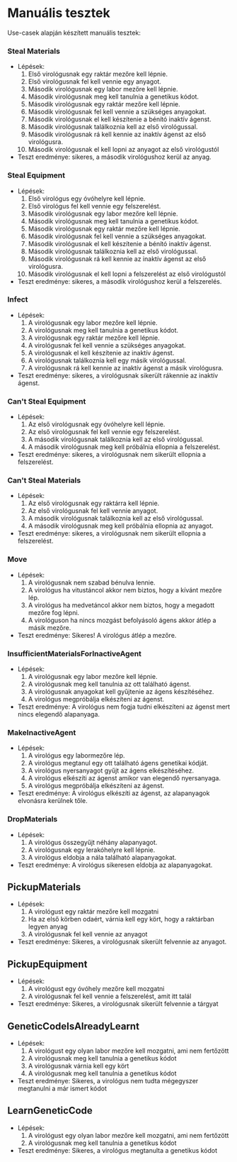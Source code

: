 # Manuális tesztek
Use-casek alapján készített manuális tesztek:

### Steal Materials
- Lépések:
  1. Első virológusnak egy raktár mezőre kell lépnie.
  2. Első virológusnak fel kell vennie egy anyagot.
  3. Második virológusnak egy labor mezőre kell lépnie.
  4. Második virológusnak meg kell tanulnia a genetikus kódot.
  5. Második virológusnak egy raktár mezőre kell lépnie.
  6. Második virológusnak fel kell vennie a szükséges anyagokat.
  7. Második virológusnak el kell készítenie a bénító inaktív ágenst.
  8. Második virológusnak találkoznia kell az első virológussal.
  9. Második virológusnak rá kell kennie az inaktív ágenst az első virológusra.
  10. Második virológusnak el kell lopni az anyagot az első virológustól
- Teszt eredménye: sikeres, a második virológushoz kerül az anyag.

### Steal Equipment
- Lépések:
  1. Első virológus egy óvóhelyre kell lépnie.
  2. Első virológus fel kell vennie egy felszerelést.
  3. Második virológusnak egy labor mezőre kell lépnie.
  4. Második virológusnak meg kell tanulnia a genetikus kódot.
  5. Második virológusnak egy raktár mezőre kell lépnie.
  6. Második virológusnak fel kell vennie a szükséges anyagokat.
  7. Második virológusnak el kell készítenie a bénító inaktív ágenst.
  8. Második virológusnak találkoznia kell az első virológussal.
  9. Második virológusnak rá kell kennie az inaktív ágenst az első virológusra.
  10. Második virológusnak el kell lopni a felszerelést az első virológustól
- Teszt eredménye: sikeres, a második virológushoz kerül a felszerelés.

### Infect

- Lépések:
  1. A virológusnak egy labor mezőre kell lépnie.
  2. A virológusnak meg kell tanulnia a genetikus kódot.
  3. A virológusnak egy raktár mezőre kell lépnie.
  4. A virológusnak fel kell vennie a szükséges anyagokat.
  5. A virológusnak el kell készítenie az inaktív ágenst.
  6. A virológusnak találkoznia kell egy másik virológussal.
  7. A virológusnak rá kell kennie az inaktív ágenst a másik virológusra.
- Teszt eredménye: sikeres, a virológusnak sikerült rákennie az inaktív ágenst.

### Can't Steal Equipment

- Lépések:
  1. Az első virológusnak egy óvóhelyre kell lépnie.
  2. Az első virológusnak fel kell vennie egy felszerelést.
  3. A második virológusnak találkoznia kell az első virológussal.
  4. A második virológusnak meg kell próbálnia ellopnia a felszerelést.
- Teszt eredménye: sikeres, a virológusnak nem sikerült ellopnia a felszerelést.

### Can't Steal Materials

- Lépések:
  1. Az első virológusnak egy raktárra kell lépnie.
  2. Az első virológusnak fel kell vennie anyagot.
  3. A második virológusnak találkoznia kell az első virológussal.
  4. A második virológusnak meg kell próbálnia ellopnia az anyagot.
- Teszt eredménye: sikeres, a virológusnak nem sikerült ellopnia a felszerelést.

### Move

- Lépések:
  1. A virológusnak nem szabad bénulva lennie.
  2. A virológus ha vitustáncol akkor nem biztos, hogy a kívánt mezőre lép.
  3. A virológus ha medvetáncol akkor nem biztos, hogy a megadott mezőre fog lépni.
  4. A virológuson ha nincs mozgást befolyásoló ágens akkor átlép a másik mezőre.
- Teszt eredménye: Sikeres! A virológus átlép a mezőre.

### InsufficientMaterialsForInactiveAgent

- Lépések:
  1. A virológusnak egy labor mezőre kell lépnie.
  2. A virológusnak meg kell tanulnia az ott található ágenst.
  3. A virológusnak anyagokat kell gyűjtenie az ágens készítéséhez.
  4. A virológus megpróbálja elkészíteni az ágenst.
- Teszt eredménye: A virológus nem fogja tudni elkészíteni az ágenst mert nincs elegendő alapanyaga.

### MakeInactiveAgent

- Lépések:
  1. A virológus egy labormezőre lép.
  2. A virológus megtanul egy ott található ágens genetikai kódját.
  3. A virológus nyersanyagot gyűjt az ágens elkészítéséhez.
  4. A virológus elkészíti az ágenst amikor van elegendő nyersanyaga.
  5. A virológus megpróbálja elkészíteni az ágenst.
- Teszt eredménye: A virológus elkészíti az ágenst, az alapanyagok elvonásra kerülnek tőle.

### DropMaterials

- Lépések:
  1. A virológus összegyűjt néhány alapanyagot.
  2. A virológusnak egy lerakóhelyre kell lépnie.
  3. A virológus eldobja a nála található alapanyagokat.
- Teszt eredménye: A virológus sikeresen eldobja az alapanyagokat.

## PickupMaterials
 - Lépések:
    1. A virológust egy raktár mezőre kell mozgatni
    2. Ha az első körben odaért, várnia kell egy kört, hogy a raktárban legyen anyag
    3. A virológusnak fel kell vennie az anyagot
 - Teszt eredménye: Sikeres, a virológusnak sikerült felvennie az anyagot.

## PickupEquipment
 - Lépések:
    1. A virológust egy óvóhely mezőre kell mozgatni
    2. A virológusnak fel kell vennie a felszerelést, amit itt talál
 - Teszt eredménye: Sikeres, a virológusnak sikerült felvennie a tárgyat

## GeneticCodeIsAlreadyLearnt
 - Lépések: 
    1. A virológust egy olyan labor mezőre kell mozgatni, ami nem fertőzött
    2. A virológusnak meg kell tanulnia a genetikus kódot
    3. A virológusnak várnia kell egy kört
    4. A virológusnak meg kell tanulnia a genetikus kódot
 - Teszt eredménye: Sikeres, a virológus nem tudta mégegyszer megtanulni a már ismert kódot

 ## LearnGeneticCode
  - Lépések:
     1. A virológust egy olyan labor mezőre kell mozgatni, ami nem fertőzött
    2. A virológusnak meg kell tanulnia a genetikus kódot
 - Teszt eredménye: Sikeres, a virológus megtanulta a genetikus kódot